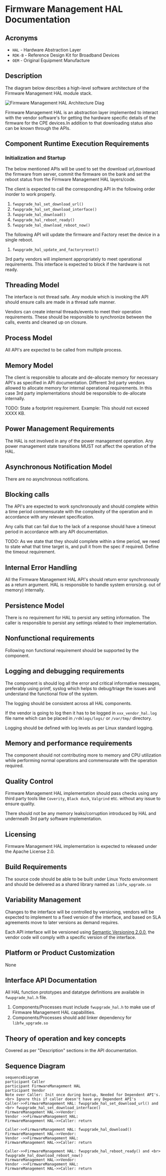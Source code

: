 # Firmware Management HAL Documentation

## Acronyms

- `HAL` \- Hardware Abstraction Layer
- `RDK-B` \- Reference Design Kit for Broadband Devices
- `OEM` \- Original Equipment Manufacture

## Description

The diagram below describes a high-level software architecture of the  Firmware Management HAL module stack.

![Firmware Management HAL Architecture Diag](images/Firmware_Management_hal_architecture.png)

Firmware Management HAL is an abstraction layer implemented to interact with the vendor software's for getting the hardware specific details of the firmware for the CPE devices.In addition to that downloading status also can be known through the APIs.

## Component Runtime Execution Requirements

### Initialization and Startup

The below mentioned APIs will be used to set the download url,download the firmware from server, commit the firmware on the bank and set the reboot status from the Firmware Management HAL layers/code. 

The client is expected to call the corresponding API in the following order inorder to work properly.

1. `fwupgrade_hal_set_download_url()`
2. `fwupgrade_hal_set_download_interface()`
3. `fwupgrade_hal_download()`
4. `fwupgrade_hal_reboot_ready()`
5. `fwupgrade_hal_download_reboot_now()`

The following API will update the firmware and Factory reset the device in a single reboot.
1. `fwupgrade_hal_update_and_factoryreset()`


3rd party vendors will implement appropriately to meet operational requirements. This interface is expected to block if the hardware is not ready.

## Threading Model

The interface is not thread safe.
Any module which is invoking the API should ensure calls are made in a thread safe manner.

Vendors can create internal threads/events to meet their operation requirements. These should be responsible to synchronize between the calls, events and cleaned up on closure.

## Process Model

All API's are expected to be called from multiple process.

## Memory Model

The client is responsible to allocate and de-allocate memory for necessary API's as specified in API documentation.
Different 3rd party vendors allowed to allocate memory for internal operational requirements. In this case 3rd party implementations should be responsible to de-allocate internally.

TODO:
State a footprint requirement. Example: This should not exceed XXXX KB.

## Power Management Requirements

The HAL is not involved in any of the power management operation.
Any power management state transitions MUST not affect the operation of the HAL.

## Asynchronous Notification Model

There are no asynchronous notifications.

## Blocking calls

The API's are expected to work synchronously and should complete within a time period commensurate with the complexity of the operation and in accordance with any relevant specification.

Any calls that can fail due to the lack of a response should have a timeout period in accordance with any API documentation.

TODO:
As we state that they should complete within a time period, we need to state what that time target is, and pull it from the spec if required. Define the timeout requirement.

## Internal Error Handling

All the Firmware Management HAL API's should return error synchronously as a return argument. HAL is responsible to handle system errors(e.g. out of memory) internally.

## Persistence Model

There is no requirement for HAL to persist any setting information. The caller is responsible to persist any settings related to their implementation.

## Nonfunctional requirements

Following non functional requirement should be supported by the component.

## Logging and debugging requirements

The component is should log all the error and critical informative messages, preferably using printf, syslog which helps to debug/triage the issues and understand the functional flow of the system.

The logging should be consistent across all HAL components.

If the vendor is going to log then it has to be logged in `xxx_vendor_hal.log` file name which can be placed in `/rdklogs/logs/` or `/var/tmp/` directory.

Logging should be defined with log levels as per Linux standard logging.

## Memory and performance requirements

The component should not contributing more to memory and CPU utilization while performing normal operations and commensurate with the operation required.

## Quality Control

Firmware Management HAL implementation should pass checks using any third party tools like `Coverity`, `Black duck`, `Valgrind` etc. without any issue to ensure quality.

There should not be any memory leaks/corruption introduced by HAL and underneath 3rd party software implementation.

## Licensing

Firmware Management HAL implementation is expected to released under the Apache License 2.0.

## Build Requirements

The source code should be able to be built under Linux Yocto environment and should be delivered as a shared library named as `libfw_upgrade.so`

## Variability Management

Changes to the interface will be controlled by versioning, vendors will be expected to implement to a fixed version of the interface, and based on SLA agreements move to later versions as demand requires.

Each API interface will be versioned using [Semantic Versioning 2.0.0](https://semver.org/), the vendor code will comply with a specific version of the interface.

## Platform or Product Customization

None

## Interface API Documentation

All HAL function prototypes and datatype definitions are available in `fwupgrade_hal.h` file.

  1.  Components/Processes must include `fwupgrade_hal.h` to make use of Firmware Management HAL capabilities.
  2.  Components/Processes should add linker dependency for `libfw_upgrade.so`


## Theory of operation and key concepts

Covered as per "Description" sections in the API documentation.

## Sequence Diagram

```mermaid
sequenceDiagram
participant Caller
participant FirmwareManagement HAL
participant Vendor
Note over Caller: Init once during bootup, Needed for Dependent API's. <br> Ignore this if caller doesn't have any Dependent API's
Caller->>FirmwareManagement HAL: fwupgrade_hal_set_download_url() and <br> fwupgrade_hal_set_download_interface()
FirmwareManagement HAL->>Vendor: 
Vendor ->>FirmwareManagement HAL: 
FirmwareManagement HAL->>Caller: return

Caller->>FirmwareManagement HAL: fwupgrade_hal_download()
FirmwareManagement HAL->>Vendor: 
Vendor ->>FirmwareManagement HAL: 
FirmwareManagement HAL->>Caller: return

Caller->>FirmwareManagement HAL: fwupgrade_hal_reboot_ready() and <br> fwupgrade_hal_download_reboot_now()
FirmwareManagement HAL->>Vendor: 
Vendor ->>FirmwareManagement HAL: 
FirmwareManagement HAL->>Caller: return
```